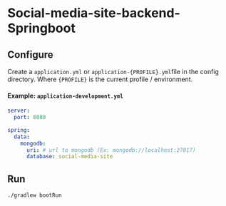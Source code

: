 # Social-media-site-backend-Springboot

## Configure
Create a ```application.yml``` or ```application-{PROFILE}.yml```file in the config directory. Where ```{PROFILE}``` is the current profile / environment.

#### Example: **`application-development.yml`**
```yaml
server:
  port: 8080

spring:
  data:
    mongodb:
      uri: # url to mongodb (Ex: mongodb://localhost:27017)
      database: social-media-site

```

## Run
```bash
./gradlew bootRun
```
